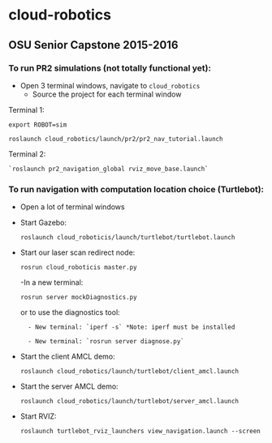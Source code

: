 # cloud-robotics
## OSU Senior Capstone 2015-2016

### To run PR2 simulations (not totally functional yet):

- Open 3 terminal windows, navigate to `cloud_robotics`
    - Source the project for each terminal window

Terminal 1:

`export ROBOT=sim`

`roslaunch cloud_robotics/launch/pr2/pr2_nav_tutorial.launch`

Terminal 2:

    `roslaunch pr2_navigation_global rviz_move_base.launch`


### To run navigation with computation location choice (Turtlebot):

- Open a lot of terminal windows
- Start Gazebo:

    `roslaunch cloud_roboticis/launch/turtlebot/turtlebot.launch`


- Start our laser scan redirect node:

    `rosrun cloud_roboticis master.py`
    
    -In a new terminal:    

    `rosrun server mockDiagnostics.py`
    
    or to use the diagnostics tool:
        
        - New terminal: `iperf -s` *Note: iperf must be installed
        
        - New terminal: `rosrun server diagnose.py`  
    

- Start the client AMCL demo:

    `roslaunch cloud_robotics/launch/turtlebot/client_amcl.launch`


- Start the server AMCL demo:
 
    `roslaunch cloud_robotics/launch/turtlebot/server_amcl.launch`

 
- Start RVIZ:

    `roslaunch turtlebot_rviz_launchers view_navigation.launch --screen`
